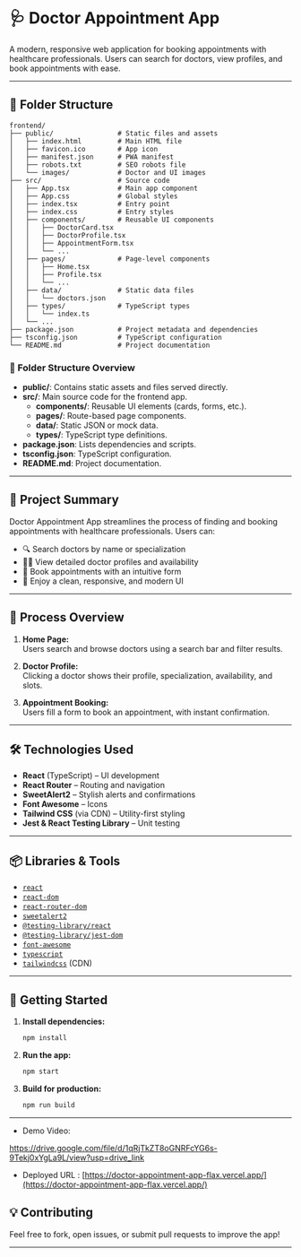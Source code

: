 # 🩺 Doctor Appointment App

A modern, responsive web application for booking appointments with healthcare professionals. Users can search for doctors, view profiles, and book appointments with ease.

---

## 📁 Folder Structure

```
frontend/
├── public/                # Static files and assets
│   ├── index.html         # Main HTML file
│   ├── favicon.ico        # App icon
│   ├── manifest.json      # PWA manifest
│   ├── robots.txt         # SEO robots file
│   └── images/            # Doctor and UI images
├── src/                   # Source code
│   ├── App.tsx            # Main app component
│   ├── App.css            # Global styles
│   ├── index.tsx          # Entry point
│   ├── index.css          # Entry styles
│   ├── components/        # Reusable UI components
│   │   ├── DoctorCard.tsx
│   │   ├── DoctorProfile.tsx
│   │   ├── AppointmentForm.tsx
│   │   └── ...
│   ├── pages/             # Page-level components
│   │   ├── Home.tsx
│   │   ├── Profile.tsx
│   │   └── ...
│   ├── data/              # Static data files
│   │   └── doctors.json
│   ├── types/             # TypeScript types
│   │   └── index.ts
│   └── ...
├── package.json           # Project metadata and dependencies
├── tsconfig.json          # TypeScript configuration
└── README.md              # Project documentation
```

### 📂 Folder Structure Overview

- **public/**: Contains static assets and files served directly.
- **src/**: Main source code for the frontend app.
  - **components/**: Reusable UI elements (cards, forms, etc.).
  - **pages/**: Route-based page components.
  - **data/**: Static JSON or mock data.
  - **types/**: TypeScript type definitions.
- **package.json**: Lists dependencies and scripts.
- **tsconfig.json**: TypeScript configuration.
- **README.md**: Project documentation.

---

## 📝 Project Summary

Doctor Appointment App streamlines the process of finding and booking appointments with healthcare professionals. Users can:

- 🔍 Search doctors by name or specialization
- 👨‍⚕️ View detailed doctor profiles and availability
- 📅 Book appointments with an intuitive form
- 🎨 Enjoy a clean, responsive, and modern UI

---

## 🚦 Process Overview

1. **Home Page:**  
   Users search and browse doctors using a search bar and filter results.

2. **Doctor Profile:**  
   Clicking a doctor shows their profile, specialization, availability, and slots.

3. **Appointment Booking:**  
   Users fill a form to book an appointment, with instant confirmation.

---

## 🛠️ Technologies Used

- **React** (TypeScript) – UI development
- **React Router** – Routing and navigation
- **SweetAlert2** – Stylish alerts and confirmations
- **Font Awesome** – Icons
- **Tailwind CSS** (via CDN) – Utility-first styling
- **Jest & React Testing Library** – Unit testing

---

## 📦 Libraries & Tools

- [`react`](https://react.dev/)
- [`react-dom`](https://react.dev/)
- [`react-router-dom`](https://reactrouter.com/)
- [`sweetalert2`](https://sweetalert2.github.io/)
- [`@testing-library/react`](https://testing-library.com/docs/react-testing-library/intro/)
- [`@testing-library/jest-dom`](https://github.com/testing-library/jest-dom)
- [`font-awesome`](https://fontawesome.com/)
- [`typescript`](https://www.typescriptlang.org/)
- [`tailwindcss`](https://tailwindcss.com/) (CDN)

---

## 🚀 Getting Started

1. **Install dependencies:**
   ```sh
   npm install
   ```
2. **Run the app:**
   ```sh
   npm start
   ```
3. **Build for production:**
   ```sh
   npm run build
   ```

--- 

- Demo Video:

https://drive.google.com/file/d/1qRjTkZT8oGNRFcYG6s-9Tekj0xYgLa9L/view?usp=drive_link


- Deployed URL : [https://doctor-appointment-app-flax.vercel.app/](https://doctor-appointment-app-flax.vercel.app/)

## 💡 Contributing

Feel free to fork, open issues, or submit pull requests to improve the app!

---

##
